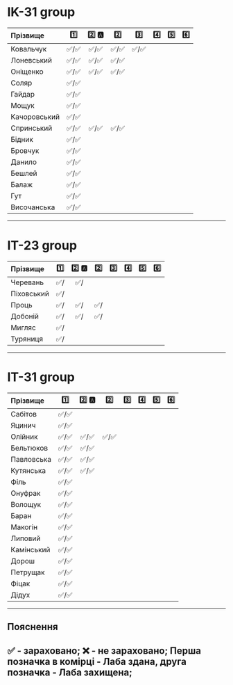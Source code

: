 # IK-31 group

| Прізвище    | :one: | :two: :a: | :two: | :three: | :four: | :five: | :six: |
| :---------- |:-------------------------------------:| :-------------------------------------:| :-------------------------------------:| :-------------------------------------:| :-------------------------------------:| :-------------------------------------:| :-------------------------------------:|
| Ковальчук   | :white_check_mark:/:white_check_mark: | :white_check_mark:/:white_check_mark: | :white_check_mark:/:white_check_mark: | :white_check_mark:/:white_check_mark: | | |
| Лоневський  | :white_check_mark:/:white_check_mark: | :white_check_mark:/:white_check_mark: | :white_check_mark:/:white_check_mark: | | | |
| Оніщенко    | :white_check_mark:/:white_check_mark: | :white_check_mark:/:white_check_mark: | :white_check_mark:/:white_check_mark: | | | |
| Соляр       | :white_check_mark:/:white_check_mark: | | | | | |
| Гайдар      | :white_check_mark:/:white_check_mark: | | | | | |
| Мощук       | :white_check_mark:/:white_check_mark: | | | | | |
| Качоровський| :white_check_mark:/:white_check_mark: | | | | | |
| Спринський  | :white_check_mark:/:white_check_mark: | :white_check_mark:/:white_check_mark: | :white_check_mark:/:white_check_mark: | | | |
| Бідник      | :white_check_mark:/:white_check_mark: | | | | | |
| Бровчук     | :white_check_mark:/:white_check_mark: | | | | | |
| Данило      | :white_check_mark:/:white_check_mark: | | | | | |
| Бешлей      | :white_check_mark:/:white_check_mark: | | | | | |
| Балаж       | :white_check_mark:/:white_check_mark: | | | | | |
| Гут         | :white_check_mark:/:white_check_mark: | | | | | |
| Височанська | :white_check_mark:/:white_check_mark: | | | | | |


---
# IТ-23 group

| Прізвище    | :one: | :two: :a: | :two: | :three: | :four: | :five: | :six: |
| :---------- |:-------------------------------------:| :-------------------------------------:| :-------------------------------------:| :-------------------------------------:| :-------------------------------------:| :-------------------------------------:| :-------------------------------------:|
| Черевань    | :white_check_mark:/                   | :white_check_mark:/                   | | | | |
| Піховський  | :white_check_mark:/                   | | | | | |
| Проць       | :white_check_mark:/                   | :white_check_mark:/                   | :white_check_mark:/                   | | | |
| Добоній     | :white_check_mark:/                   | :white_check_mark:/                   | :white_check_mark:/                   | | | |
| Мигляс      | :white_check_mark:/                   | | | | | |
| Туряниця    | :white_check_mark:/                   | | | | | |

---
# IT-31 group

| Прізвище    | :one: | :two: :a: | :two: | :three: | :four: | :five: | :six: |
| :---------- |:-------------------------------------:| :-------------------------------------:| :-------------------------------------:| :-------------------------------------:| :-------------------------------------:| :-------------------------------------:| :-------------------------------------:|
| Сабітов     | :white_check_mark:/:white_check_mark: | | | | | |
| Яцинич      | :white_check_mark:/:white_check_mark: | | | | | |
| Олійник     | :white_check_mark:/:white_check_mark: | :white_check_mark:/:white_check_mark: | :white_check_mark:/:white_check_mark: | | | |
| Бельтюков   | :white_check_mark:/:white_check_mark: | :white_check_mark:/:white_check_mark: | | | | |
| Павловська  | :white_check_mark:/:white_check_mark: | :white_check_mark:/:white_check_mark: | | | | |
| Кутянська   | :white_check_mark:/:white_check_mark: | :white_check_mark:/:white_check_mark: | | | | |
| Філь        | :white_check_mark:/:white_check_mark: | | | | | |
| Онуфрак     | :white_check_mark:/:white_check_mark: | | | | | |
| Волощук     | :white_check_mark:/:white_check_mark: | | | | | |
| Баран       | :white_check_mark:/:white_check_mark: | | | | | |
| Макогін     | :white_check_mark:/:white_check_mark: | | | | | |
| Липовий     | :white_check_mark:/:white_check_mark: | | | | | |
| Камінський  | :white_check_mark:/:white_check_mark: | | | | | |
| Дорош       | :white_check_mark:/:white_check_mark: | | | | | |
| Петрущак    | :white_check_mark:/:white_check_mark: | | | | | |
| Фіцак       | :white_check_mark:/:white_check_mark: | | | | | |
| Дідух       | :white_check_mark:/:white_check_mark: | | | | | |

---
## Пояснення
:white_check_mark: - зараховано;
:x: - не зараховано;
Перша позначка в комірці - Лаба здана, друга позначка - Лаба захищена;
---
